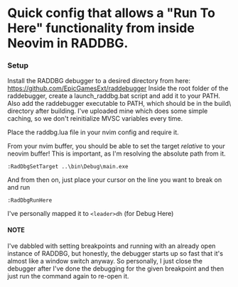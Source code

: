 # Quick config that allows a "Run To Here" functionality from inside Neovim in RADDBG.

### Setup
Install the RADDBG debugger to a desired directory from here: https://github.com/EpicGamesExt/raddebugger
Inside the root folder of the raddebugger, create a launch_raddbg.bat script and add it to your PATH.
Also add the raddebugger executable to PATH, which should be in the build\ directory after building. 
I've uploaded mine which does some simple caching, so we don't reinitialize MVSC variables every time.

Place the raddbg.lua file in your nvim config and require it. 

From your nvim buffer, you should be able to set the target *relative* to your neovim buffer!
This is important, as I'm resolving the absolute path from it.

```
:RadDbgSetTarget ..\bin\Debug\main.exe
```

And from then on, just place your cursor on the line you want to break on and run

```
:RadDbgRunHere
```

I've personally mapped it to `<leader>dh` (for Debug Here)

#### NOTE

I've dabbled with setting breakpoints and running with an already open instance of RADDBG, but
honestly, the debugger starts up so fast that it's almost like a window switch anyway. So personally,
I just close the debugger after I've done the debugging for the given breakpoint and then just
run the command again to re-open it.

